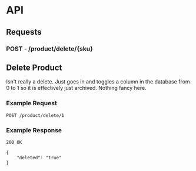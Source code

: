 # API
## Requests
### **POST** - /product/delete/{sku}
## Delete Product  
Isn't really a delete. Just goes in and toggles a column in the database from 0 to 1 so it is effectively just archived. Nothing fancy here.

### Example Request
`POST /product/delete/1`

### Example Response
`200 OK`
```
{
    "deleted": "true"
}
```
